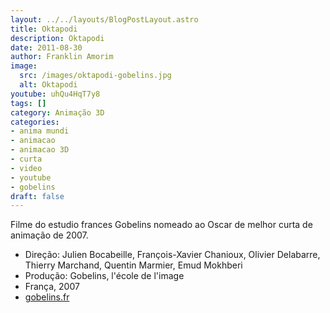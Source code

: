 ```yaml
---
layout: ../../layouts/BlogPostLayout.astro
title: Oktapodi
description: Oktapodi
date: 2011-08-30
author: Franklin Amorim
image:
  src: /images/oktapodi-gobelins.jpg
  alt: Oktapodi
youtube: uhQu4HqT7y8
tags: []
category: Animação 3D
categories:
- anima mundi
- animacao
- animacao 3D
- curta
- video
- youtube
- gobelins
draft: false
---
```


Filme do estudio frances Gobelins nomeado ao Oscar de melhor curta de animação de 2007.

- Direção: Julien Bocabeille, François-Xavier Chanioux, Olivier Delabarre, Thierry Marchand, Quentin Marmier, Emud Mokhberi
- Produção: Gobelins, l'école de l'image
- França, 2007
- [gobelins.fr](http://www.gobelins.fr)